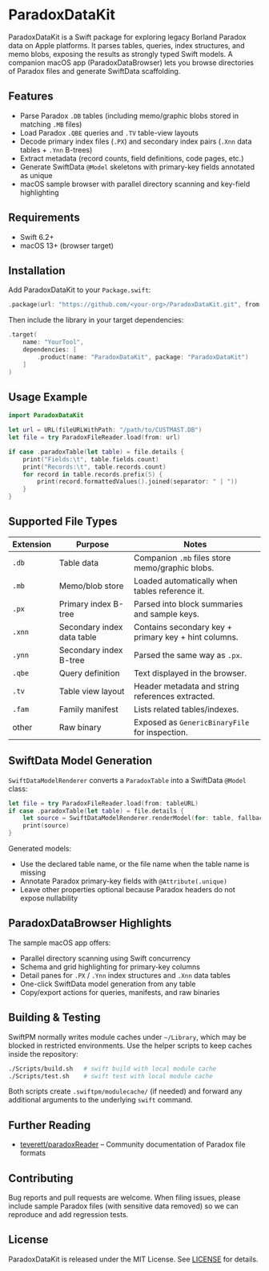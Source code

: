 # ParadoxDataKit

ParadoxDataKit is a Swift package for exploring legacy Borland Paradox data on Apple platforms. It parses tables, queries, index structures, and memo blobs, exposing the results as strongly typed Swift models. A companion macOS app (ParadoxDataBrowser) lets you browse directories of Paradox files and generate SwiftData scaffolding.

## Features

- Parse Paradox `.DB` tables (including memo/graphic blobs stored in matching `.MB` files)
- Load Paradox `.QBE` queries and `.TV` table-view layouts
- Decode primary index files (`.PX`) and secondary index pairs (`.Xnn` data tables + `.Ynn` B-trees)
- Extract metadata (record counts, field definitions, code pages, etc.)
- Generate SwiftData `@Model` skeletons with primary-key fields annotated as unique
- macOS sample browser with parallel directory scanning and key-field highlighting

## Requirements

- Swift 6.2+
- macOS 13+ (browser target)

## Installation

Add ParadoxDataKit to your `Package.swift`:

```swift
.package(url: "https://github.com/<your-org>/ParadoxDataKit.git", from: "1.0.0")
```

Then include the library in your target dependencies:

```swift
.target(
    name: "YourTool",
    dependencies: [
        .product(name: "ParadoxDataKit", package: "ParadoxDataKit")
    ]
)
```

## Usage Example

```swift
import ParadoxDataKit

let url = URL(fileURLWithPath: "/path/to/CUSTMAST.DB")
let file = try ParadoxFileReader.load(from: url)

if case .paradoxTable(let table) = file.details {
    print("Fields:\t", table.fields.count)
    print("Records:\t", table.records.count)
    for record in table.records.prefix(5) {
        print(record.formattedValues().joined(separator: " | "))
    }
}
```

## Supported File Types

| Extension | Purpose | Notes |
|-----------|---------|-------|
| `.db` | Table data | Companion `.mb` files store memo/graphic blobs. |
| `.mb` | Memo/blob store | Loaded automatically when tables reference it. |
| `.px` | Primary index B-tree | Parsed into block summaries and sample keys. |
| `.xnn` | Secondary index data table | Contains secondary key + primary key + hint columns. |
| `.ynn` | Secondary index B-tree | Parsed the same way as `.px`. |
| `.qbe` | Query definition | Text displayed in the browser. |
| `.tv` | Table view layout | Header metadata and string references extracted. |
| `.fam` | Family manifest | Lists related tables/indexes. |
| other | Raw binary | Exposed as `GenericBinaryFile` for inspection. |

## SwiftData Model Generation

`SwiftDataModelRenderer` converts a `ParadoxTable` into a SwiftData `@Model` class:

```swift
let file = try ParadoxFileReader.load(from: tableURL)
if case .paradoxTable(let table) = file.details {
    let source = SwiftDataModelRenderer.renderModel(for: table, fallbackFileName: tableURL.lastPathComponent)
    print(source)
}
```

Generated models:
- Use the declared table name, or the file name when the table name is missing
- Annotate Paradox primary-key fields with `@Attribute(.unique)`
- Leave other properties optional because Paradox headers do not expose nullability

## ParadoxDataBrowser Highlights

The sample macOS app offers:

- Parallel directory scanning using Swift concurrency
- Schema and grid highlighting for primary-key columns
- Detail panes for `.PX` / `.Ynn` index structures and `.Xnn` data tables
- One-click SwiftData model generation from any table
- Copy/export actions for queries, manifests, and raw binaries

## Building & Testing

SwiftPM normally writes module caches under `~/Library`, which may be blocked in restricted environments. Use the helper scripts to keep caches inside the repository:

```bash
./Scripts/build.sh   # swift build with local module cache
./Scripts/test.sh    # swift test with local module cache
```

Both scripts create `.swiftpm/modulecache/` (if needed) and forward any additional arguments to the underlying `swift` command.

## Further Reading

- [teverett/paradoxReader](https://github.com/teverett/paradoxReader) – Community documentation of Paradox file formats

## Contributing

Bug reports and pull requests are welcome. When filing issues, please include sample Paradox files (with sensitive data removed) so we can reproduce and add regression tests.

## License

ParadoxDataKit is released under the MIT License. See [LICENSE](LICENSE) for details.
